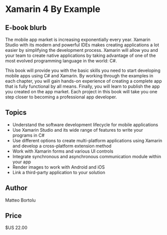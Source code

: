 # Xamarin 4 By Example

## E-book blurb

The mobile app market is increasing exponentially every year. Xamarin Studio with its modern and powerful IDEs makes creating applications a lot easier by simplifying the development process. Xamarin will allow you and your team to create native applications by taking advantage of one of the most evolved programming language in the world: C#.

This book will provide you with the basic skills you need to start developing mobile apps using C# and Xamarin. By working through the examples in each chapter, you will gain hands-on experience of creating a complete app that is fully functional by all means. Finally, you will learn to publish the app you created on the app market. Each project in this book will take you one step closer to becoming a professional app developer.

## Topics

* Understand the software development lifecycle for mobile applications
* Use Xamarin Studio and its wide range of features to write your programs in C#
* Use different options to create multi-platform applications using Xamarin and develop a cross-platform extension method
* Work with Xamarin forms and various UI controls
* Integrate synchronous and asynchronous communication module within your app
* Render images to work with Android and iOS
* Link a third-party application to your solution

## Author

Matteo Bortolu 

## Price

$US 22.00
